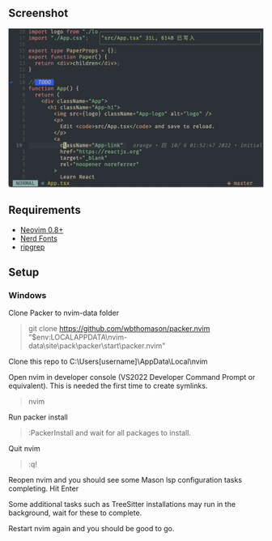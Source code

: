 ## Screenshot

![screenshot](https://github.com/bitterteasweetorange/nivm/blob/main/screenshot.png)

## Requirements
- [Neovim 0.8+](https://github.com/neovim/neovim/releases/tag/v0.8.1)
- [Nerd Fonts](https://www.nerdfonts.com/font-downloads)
- [ripgrep](https://github.com/BurntSushi/ripgrep)

## Setup

### Windows
Clone Packer to nvim-data folder
 > git clone https://github.com/wbthomason/packer.nvim "$env:LOCALAPPDATA\nvim-data\site\pack\packer\start\packer.nvim"

Clone this repo to C:\Users\[username]\AppData\Local\nvim

Open nvim in developer console (VS2022 Developer Command Prompt or equivalent).  This is needed the first time to create symlinks.
> nvim

Run packer install
> :PackerInstall
and wait for all packages to install.

Quit nvim
> :q!

Reopen nvim and you should see some Mason lsp configuration tasks completing.  Hit Enter

Some additional tasks such as TreeSitter installations may run in the background, wait for these to complete.

Restart nvim again and you should be good to go.